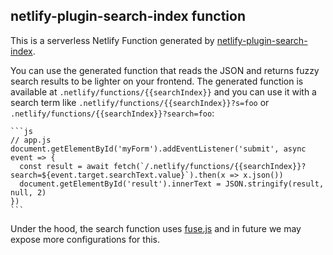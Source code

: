 ## netlify-plugin-search-index function

This is a serverless Netlify Function generated by [netlify-plugin-search-index](https://github.com/sw-yx/netlify-plugin-search-index).

You can use the generated function that reads the JSON and returns fuzzy search results to be lighter on your frontend. The generated function is available at `.netlify/functions/{{searchIndex}}` and you can use it with a search term like `.netlify/functions/{{searchIndex}}?s=foo` or `.netlify/functions/{{searchIndex}}?search=foo`:

    ```js
    // app.js
    document.getElementById('myForm').addEventListener('submit', async event => {
      const result = await fetch(`/.netlify/functions/{{searchIndex}}?search=${event.target.searchText.value}`).then(x => x.json())
      document.getElementById('result').innerText = JSON.stringify(result, null, 2)
    })
    ```

Under the hood, the search function uses [fuse.js](https://fusejs.io/) and in future we may expose more configurations for this.
